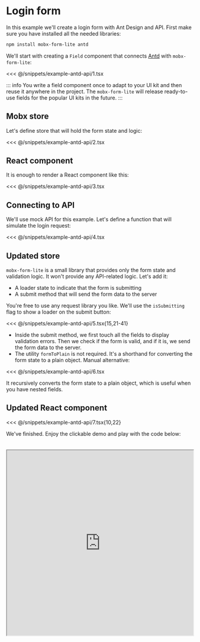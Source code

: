 # Login form

In this example we'll create a login form with Ant Design and API. First make sure you have installed all the needed libraries:

```bash
npm install mobx-form-lite antd
```

We'll start with creating a `Field` component that connects [Antd](https://ant.design/) with `mobx-form-lite`:

<<< @/snippets/example-antd-api/1.tsx

::: info
You write a field component once to adapt to your UI kit and then reuse it anywhere in the project. The `mobx-form-lite` will release ready-to-use fields for the popular UI kits in the future.
:::

## Mobx store

Let's define store that will hold the form state and logic:

<<< @/snippets/example-antd-api/2.tsx

## React component

It is enough to render a React component like this:

<<< @/snippets/example-antd-api/3.tsx

## Connecting to API

We'll use mock API for this example. Let's define a function that will simulate the login request:

<<< @/snippets/example-antd-api/4.tsx

## Updated store

`mobx-form-lite` is a small library that provides only the form state and validation logic. It won't provide any API-related logic. Let's add it:

- A loader state to indicate that the form is submitting
- A submit method that will send the form data to the server

You're free to use any request library you like. We'll use the `isSubmitting` flag to show a loader on the submit button:

<<< @/snippets/example-antd-api/5.tsx{15,21-41}

- Inside the submit method, we first touch all the fields to display validation errors. Then we check if the form is valid, and if it is, we send the form data to the server.
- The utility `formToPlain` is not required. It's a shorthand for converting the form state to a plain object. Manual alternative:

<<< @/snippets/example-antd-api/6.tsx

It recursively converts the form state to a plain object, which is useful when you have nested fields.

## Updated React component

<<< @/snippets/example-antd-api/7.tsx{10,22}

We've finished. Enjoy the clickable demo and play with the code below:

<iframe src="https://stackblitz.com/edit/vite-react-ts-xagd3i?embed=1&view=preview" style="margin-top: 20px" width="100%" height="500px"></iframe>
